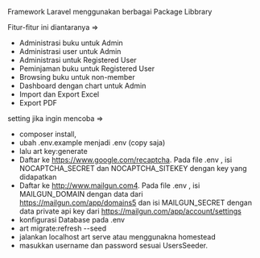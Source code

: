 Framework Laravel 
menggunakan berbagai Package Libbrary

Fitur-fitur ini diantaranya =>
- Administrasi buku untuk Admin
- Administrasi user untuk Admin
- Administrasi untuk Registered User
- Peminjaman buku untuk Registered User
- Browsing buku untuk non-member
- Dashboard dengan chart untuk Admin
- Import dan Export Excel
- Export PDF

setting jika ingin mencoba =>
- composer install, 
- ubah .env.example menjadi .env (copy saja)
- lalu art key:generate
- Daftar ke https://www.google.com/recaptcha. Pada file .env ,
  isi NOCAPTCHA_SECRET dan NOCAPTCHA_SITEKEY dengan key yang didapatkan
- Daftar ke http://www.mailgun.com4. Pada file .env , 
  isi MAILGUN_DOMAIN dengan data dari https://mailgun.com/app/domains5 dan isi MAILGUN_SECRET dengan data private api key dari   https://mailgun.com/app/account/settings
- konfigurasi Database pada .env
- art migrate:refresh --seed
- jalankan localhost art serve atau menggunakna homestead
- masukkan username dan password sesuai UsersSeeder. 
